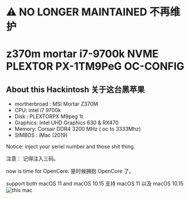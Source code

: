 # ⚠️ NO LONGER MAINTAINED 不再维护

# z370m mortar i7-9700k NVME PLEXTOR PX-1TM9PeG OC-CONFIG

## About this Hackintosh 关于这台黑苹果

- mortherbroad : MSI Mortar Z370M
- CPU: intel i7 9700k
- Disk : PLEXTORPX M9peg 1t
- Graphics: Intel UHD Graphics 630 & RX470
- Memory: Corsair DDR4 3200 MHz ( oc to 3333Mhz)
- SIMBOS : iMac (2019)

Notice: inject your seriel number and those shit thing.

注意： 记得注入三码。

now is time for OpenCore.
是时候拥抱 OpenCore 了。

support both macOS 11 and macOS 10.15
支持 macOS 11 以及 macOS 10.15
![this mac](about%20this%20mac.png)
